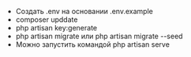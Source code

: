 - Создать .env на основании .env.example 
- composer upddate 
- php artisan key:generate 
- php artisan migrate или php artisan migrate --seed
- Можно запустить командой php artisan serve
